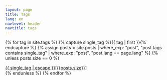 ```yaml
---
layout: page
title: Tags
lang: en
navlevel: header
navtitle: tags
---
```


{% for tag in site.tags %}
{% capture single_tag %}{{ tag | first }}{% endcapture %}
{% assign posts = site.posts | where_exp: "post", "post.tags contains single_tag" | where_exp: "post", "post.lang == page.lang" %}
{% unless posts.size == 0 %}
<div><a href="{{ single_tag | prepend: "en/tags/" | relative_url }}">{{ single_tag | escape }}[{{posts.size}}]</a></div>
{% endunless %}
{% endfor %}